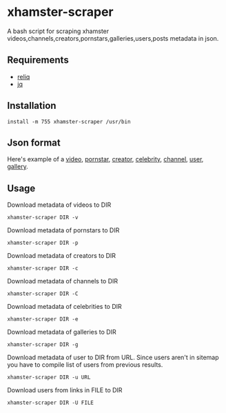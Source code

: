 # xhamster-scraper

A bash script for scraping xhamster videos,channels,creators,pornstars,galleries,users,posts metadata in json.

## Requirements

 - [reliq](https://github.com/TUVIMEN/reliq)
 - [jq](https://github.com/stedolan/jq)

## Installation

    install -m 755 xhamster-scraper /usr/bin

## Json format

Here's example of a [video](video-example.json), [pornstar](pornstar-example.json), [creator](creator-example.json), [celebrity](celebrity-example.json), [channel](channel-example.json), [user](user-example.json), [gallery](gallery-example.json).

## Usage

Download metadata of videos to DIR

    xhamster-scraper DIR -v

Download metadata of pornstars to DIR

    xhamster-scraper DIR -p

Download metadata of creators to DIR

    xhamster-scraper DIR -c

Download metadata of channels to DIR

    xhamster-scraper DIR -C

Download metadata of celebrities to DIR

    xhamster-scraper DIR -e

Download metadata of galleries to DIR

    xhamster-scraper DIR -g

Download metadata of user to DIR from URL. Since users aren't in sitemap you have to compile list of users from previous results.

    xhamster-scraper DIR -u URL

Download users from links in FILE to DIR

    xhamster-scraper DIR -U FILE
